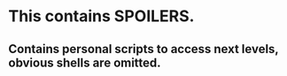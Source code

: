 # This contains SPOILERS.
## Contains personal scripts to access next levels, obvious shells are omitted.
